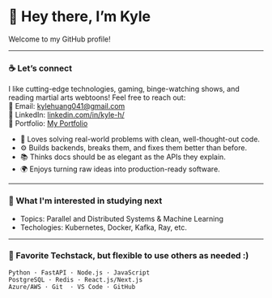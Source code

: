 # 👋 Hey there, I’m Kyle
Welcome to my GitHub profile!

---

### ☕ Let’s connect
I like cutting-edge technologies, gaming, binge-watching shows, and reading martial arts webtoons! Feel free to reach out:  
📨 Email: kylehuang041@gmail.com  
💼 LinkedIn: [linkedin.com/in/kyle-h/](https://www.linkedin.com/in/kyle-h/)  
🌱 Portfolio: [My Portfolio](https://portfolio2-eta-flame.vercel.app)

- 🧠 Loves solving real-world problems with clean, well-thought-out code.
- ⚙️ Builds backends, breaks them, and fixes them better than before.
- 📚 Thinks docs should be as elegant as the APIs they explain.
- 🌍 Enjoys turning raw ideas into production-ready software.

---

### 🔎 What I'm interested in studying next

- Topics: Parallel and Distributed Systems & Machine Learning
- Techologies: Kubernetes, Docker, Kafka, Ray, etc.

---

### 🧪 Favorite Techstack, but flexible to use others as needed :)

```text
Python · FastAPI · Node.js · JavaScript
PostgreSQL · Redis · React.js/Next.js
Azure/AWS · Git  · VS Code · GitHub
